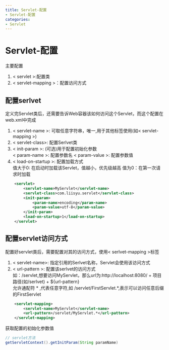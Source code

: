 ```yaml
---
title: Servlet-配置
- Servlet-配置
categories: 
- Servlet
---
```


# Servlet-配置

主要配置
1. < servlet >:配置类
2. < servlet-mapping >：配置访问方式

## 配置serlvet
定义完Servlet类后，还需要告诉Web容器该如何访问这个Servlet，而这个配置在web.xml中完成
1. < servlet-name >: 可取任意字符串，唯一,用于其他标签使用(如< servlet-mapping >)
2. < servlet-class>: 配置Serlvet类
3. < init-param >: (可选)用于配置初始化参数  
    < param-name >: 配置参数名
    < param-value >: 配置参数值
4. < load-on-startup >: 配置加载方式  
    值大于0: 在启动时加载该Servlet，值越小，优先级越高
    值为0：在第一次请求时加载

```xml
    <servlet>
        <servlet-name>MyServlet</servlet-name>
        <servlet-class>com.liisyu.servlet</servlet-class>
        <init-param>
            <param-name>encoding</param-name>
            <param-value>utf-8</param-value>
        </init-param>
        <load-on-startup>1</load-on-startup>
    </servlet>
```

## 配置servlet访问方式

配置好servlet类后，需要配置对其的访问方式，使用< serlvet-mapping >标签
1. < servlet-name>: 指定引用的Serlvet名称，Servlet会使用该访问方式
2. < url-pattern >: 配置该serlvet的访问方式  
    如：/servlet,想要访问MyServlet，那么url为:http://localhost:8080/ + 项目路径(如/serlvet) + ${url-pattern}  
    允许通配符 * ,代表任意字符,如 /servlet/FirstServlet.*,表示可以访问任意后缀的FirstServlet  

```xml
    <servlet-mapping>
        <servlet-name>MyServlet</servlet-name>
        <url-pattern>/servlet/MyServlet.*</url-pattern>
    </servlet-mapping>

```


获取配置的初始化参数值
```java
// servlet方法
getServletContext().getInitParam(String paramName)
```